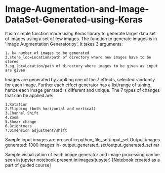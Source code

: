 # Image-Augmentation-and-Image-DataSet-Generated-using-Keras
It is a simple function made using Keras library to generate larger data set of images using a set of few images.
The function to generate images is in 'Image Augmentation Generator.py'. It takes 3 arguments:

    1. k= number of images to be generated
    2.store_loc=Location/path of directory where new images have to be stored
    3.og_loc=Location/path of directory where images to be given as input are given
    
Images are generated by applting one of the 7 effects, selected randomly for each image. Further each effect generator has a list/range of tuning, hence each image genrated is different and unique.
The 7 types of changes that can be applied are:
  
    1.Rotation
    2.Flipping (both horizontal and vertical)
    3.Channel Shift
    4.Zoom 
    5.Shear change
    6.Brightness
    7.Dimension adjustment/shift
    
Sample input images are present in:python_file_set/input_set
Output images generated: 1000 images in- output_generated_set/output_generated_set.rar

Sample visualization of each image generator and image processing can be seen in jupyter notebook present in:images(jupyter) 
[Notebook  created as a part of guided course]

